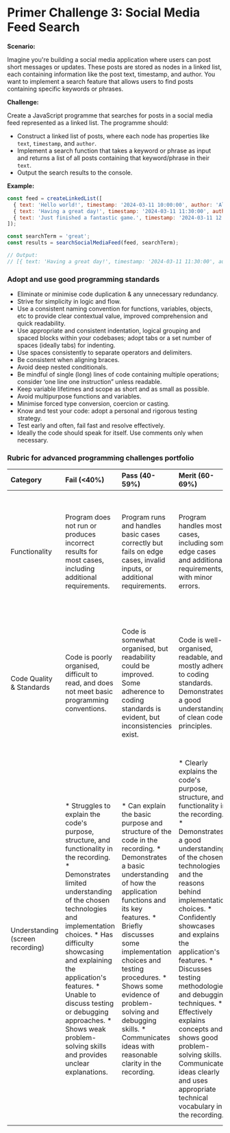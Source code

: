 # Primer Challenge 3: Social Media Feed Search

**Scenario:**

Imagine you're building a social media application where users can post short messages or updates. These posts are stored as nodes in a linked list, each containing information like the post text, timestamp, and author. You want to implement a search feature that allows users to find posts containing specific keywords or phrases.

**Challenge:**

Create a JavaScript programme that searches for posts in a social media feed represented as a linked list. The programme should:

*   Construct a linked list of posts, where each node has properties like `text`, `timestamp`, and `author`.
*   Implement a search function that takes a keyword or phrase as input and returns a list of all posts containing that keyword/phrase in their `text`.
*   Output the search results to the console.

**Example:**

```javascript
const feed = createLinkedList([
  { text: 'Hello world!', timestamp: '2024-03-11 10:00:00', author: 'Alice' },
  { text: 'Having a great day!', timestamp: '2024-03-11 11:30:00', author: 'Bob' },
  { text: 'Just finished a fantastic game.', timestamp: '2024-03-11 12:15:00', author: 'Aqil' },
]);

const searchTerm = 'great';
const results = searchSocialMediaFeed(feed, searchTerm);

// Output:
// [{ text: 'Having a great day!', timestamp: '2024-03-11 11:30:00', author: 'Bob' }]
```

### Adopt and use good programming standards

* Eliminate or minimise code duplication & any unnecessary redundancy.
* Strive for simplicity in logic and flow.
* Use a consistent naming convention for functions, variables, objects, etc to provide clear contextual value, improved comprehension and quick readability.
* Use appropriate and consistent indentation, logical grouping and spaced blocks within your codebases; adopt tabs or a set number of spaces (ideally tabs) for indenting.
* Use spaces consistently to separate operators and delimiters.
* Be consistent when aligning braces.
* Avoid deep nested conditionals.
* Be mindful of single (long) lines of code containing multiple operations; consider ‘one line one instruction” unless readable.
* Keep variable lifetimes and scope as short and as small as possible.
* Avoid multipurpose functions and variables.
* Minimise forced type conversion, coercion or casting.
* Know and test your code: adopt a personal and rigorous testing strategy.
* Test early and often, fail fast and resolve effectively.
* Ideally the code should speak for itself. Use comments only when necessary.


### Rubric for advanced programming challenges portfolio

|Category|Fail (<40%)|Pass (40-59%)|Merit (60-69%)|Distinction (70-100%)|
|:---|:---|:---|:---|:---|
|Functionality|Program does not run or produces incorrect results for most cases, including additional requirements.|Program runs and handles basic cases correctly but fails on edge cases, invalid inputs, or additional requirements.|Program handles most cases, including some edge cases and additional requirements, with minor errors.|Program is fully functional, handles all cases (including edge cases, invalid inputs, and additional requirements) gracefully, and produces accurate results consistently.|
|Code Quality & Standards|Code is poorly organised, difficult to read, and does not meet basic programming conventions.|Code is somewhat organised, but readability could be improved. Some adherence to coding standards is evident, but inconsistencies exist.|Code is well-organised, readable, and mostly adheres to coding standards. Demonstrates a good understanding of clean code principles.|Code is exemplary, demonstrating near-professional-level standards. Adheres to industry best practices and coding standards consistently. Code is highly maintainable and extensible.|
| Understanding (screen recording) | * Struggles to explain the code's purpose, structure, and functionality in the recording.  * Demonstrates limited understanding of the chosen technologies and implementation choices. *  Has difficulty showcasing and explaining the application's features. *  Unable to discuss testing or debugging approaches. *  Shows weak problem-solving skills and provides unclear explanations. | * Can explain the basic purpose and structure of the code in the recording. * Demonstrates a basic understanding of how the application functions and its key features. * Briefly discusses some implementation choices and testing procedures. * Shows some evidence of problem-solving and debugging skills. * Communicates ideas with reasonable clarity in the recording. | * Clearly explains the code's purpose, structure, and functionality in the recording. * Demonstrates a good understanding of the chosen technologies and the reasons behind implementation choices. * Confidently showcases and explains the application's features. * Discusses testing methodologies and debugging techniques. * Effectively explains concepts and shows good problem-solving skills. * Communicates ideas clearly and uses appropriate technical vocabulary in the recording. | * Provides a comprehensive and insightful walkthrough of the codebase, including intricate details and design patterns. * Confidently discusses and justifies implementation choices and their impact on the application. * Thoroughly demonstrates and explains all features, including any advanced additions. * Shows a strong understanding of testing methodologies and debugging approaches. * Demonstrates excellent problem-solving skills and provides insightful explanations. * Communicates ideas with exceptional clarity and precision in the recording. |